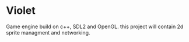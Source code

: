 # Violet
Game engine build on c++, SDL2 and OpenGL.
this project will contain 2d sprite managment and networking.